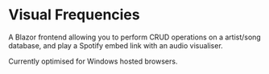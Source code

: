 # Visual Frequencies

A Blazor frontend allowing you to perform CRUD operations on a artist/song database, and play a Spotify embed link with an audio visualiser.

Currently optimised for Windows hosted browsers. 
